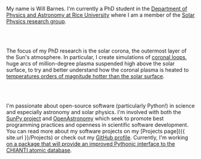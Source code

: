 <p class="lead">

My name is Will Barnes. I'm currently a PhD student in the [Department of Physics and Astronomy at Rice University](http://www.physics.rice.edu/) where I am a member of the [Solar Physics research group](http://solar.rice.edu/).

<br><br>

The focus of my PhD research is the solar corona, the outermost layer of the Sun's atmosphere. In particular, I create simulations of [coronal loops](https://www.nasa.gov/content/coronal-loops-in-an-active-region-of-the-sun), huge arcs of million-degree plasma suspended high above the solar surface, to try and better understand how the coronal plasma is heated to [temperatures orders of magnitude hotter than the solar surface](https://science.nasa.gov/news-articles/the-mystery-of-coronal-heating). 

<br><br>

I'm passionate about open-source software (particularly Python!) in science and especially astronomy and solar physics. I'm involved with both the [SunPy project](http://sunpy.org/) and [OpenAstronomy](http://openastronomy.org/) which seek to promote best programming practices and openness in scientific software development. You can read more about my software projects on my [Projects page]({{ site.url }}/Projects) or check out my [GitHub profile](https://github.com/wtbarnes). Currently, I'm working [on a package that will provide an improved Pythonic interface to the CHIANTI atomic database](https://github.com/wtbarnes/fiasco).
</p>

